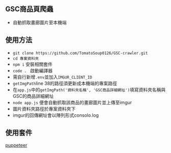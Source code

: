 ## GSC商品頁爬蟲
- 自動抓取畫廊圖片至本機端

## 使用方法
- `git clone https://github.com/TomatoSoup0126/GSC-crawler.git`
- `cd 專案資料夾`
- `npm i` 安裝相關套件
- `code . ` 啟動編譯器
- 需自行新增`.env`並加入`IMGUR_CLIENT_ID`
- `getImgPath`line 38的路徑須更新成本機端的專案路徑
- 在`app.js`中的`getImgPath('資料夾名稱', 'GSC商品詳細網址')`填寫資料夾名稱與GSC的商品詳細網址
- `node app.js` 便會自動抓取該商品的畫廊圖片並上傳至imgur
- 圖片資料夾路徑於專案資料夾下
- imgur的回傳網址會以陣列形式consolo.log




## 使用套件
[puppeteer](https://github.com/puppeteer/puppeteer)
